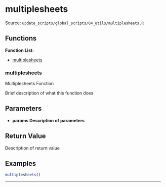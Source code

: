 # multiplesheets

Source: `update_scripts/global_scripts/04_utils/multiplesheets.R`

## Functions

**Function List:**
- [multiplesheets](#multiplesheets)

### multiplesheets

Multiplesheets Function

Brief description of what this function does


## Parameters

- **params Description of parameters**

## Return Value

Description of return value


## Examples

```r
multiplesheets()
```

---

